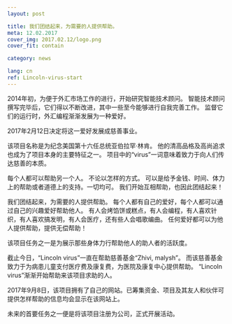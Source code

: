 ```yaml
---
layout: post

title: 我们团结起来，为需要的人提供帮助。
meta: 12.02.2017
cover_img: 2017.02.12/logo.png
cover_fit: contain

category: news

lang: cn
ref: Lincoln-virus-start
---
```


2014年初，为便于外汇市场工作的进行，开始研究智能技术顾问。
智能技术顾问撰写完毕后，它们得以不断改进，其中一些至今能够进行自我完善工作。
监督它们的运行时，外汇编程渐渐发展为一种爱好。

2017年2月12日决定将这一爱好发展成慈善事业。

该项目名称是为纪念美国第十六任总统亚伯拉罕·林肯。
他的清高品格及高尚追求也成为了项目本身的主要特征之一。
项目中的“virus”一词意味着致力于向人们传达慈善的本质。

每个人都可以帮助另一个人。
不论以怎样的方式。
可以是给予金钱、时间、体力上的帮助或者道德上的支持。一切均可。
我们开始互相帮助，也因此团结起来！

我们团结起来，为需要的人提供帮助。
每个人都有自己的爱好，每个人都可以通过自己的兴趣爱好帮助他人。
有人会烤馅饼或糕点，有人会编程，有人喜欢针织，有人喜欢搞发明，有人会医疗，还有些人会唱歌编曲。
任何爱好都可以为他人提供帮助，提供无偿帮助！

该项目任务之一是为展示那些身体力行帮助他人的助人者的活跃度。

截止今日，“Lincoln virus”一直在帮助慈善基金“Zhivi, malysh”。
而该慈善基金致力于为病患儿童支付医疗费及康复费，为医院及康复中心提供帮助。
“Lincoln virus”渐渐开始帮助来该项目求助的人。

2017年9月8日，该项目拥有了自己的网站。已筹集资金、项目及其友人和伙伴可提供怎样帮助的信息均会显示在该网站上。

未来的首要任务之一便是将该项目注册为公司，正式开展活动。



